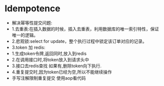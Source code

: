 # Idempotence
 * 解决幂等性提交问题:
 * 1.去重表:在插入数据的时候，插入去重表，利用数据库的唯一索引特性，保证唯一的逻辑。
 * 2.悲观锁:select for update，整个执行过程中锁定该订单对应的记录。
 * 3.token 加 redis:
 *  1.生成token令牌,返回同时,放入到redis
 *  2.在调用接口时,将token放入到请求头中
 *  3.接口去redis查找 如果有,删除token向下执行.
 *  4.重复提交时,因为token已经为空,所以不能继续操作
 * 手写注解限制重复提交
   使用aop看代码
